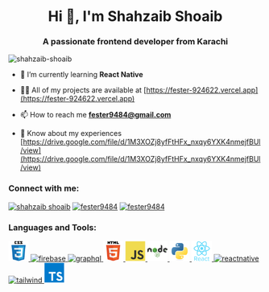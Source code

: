 <h1 align="center">Hi 👋, I'm Shahzaib Shoaib</h1>
<h3 align="center">A passionate frontend developer from Karachi</h3>

<p align="left"> <img src="https://komarev.com/ghpvc/?username=shahzaib-shoaib&label=Profile%20views&color=0e75b6&style=flat" alt="shahzaib-shoaib" /> </p>

- 🌱 I’m currently learning **React Native**

- 👨‍💻 All of my projects are available at [https://fester-924622.vercel.app](https://fester-924622.vercel.app)

- 📫 How to reach me **fester9484@gmail.com**

- 📄 Know about my experiences [https://drive.google.com/file/d/1M3XOZj8yfFtHFx_nxqy6YXK4nmejfBUl/view](https://drive.google.com/file/d/1M3XOZj8yfFtHFx_nxqy6YXK4nmejfBUl/view)

<h3 align="left">Connect with me:</h3>
<p align="left">
<a href="https://linkedin.com/in/shahzaib-shoaib-70436128b" target="blank"><img align="center" src="https://raw.githubusercontent.com/rahuldkjain/github-profile-readme-generator/master/src/images/icons/Social/linked-in-alt.svg" alt="shahzaib shoaib" height="30" width="40" /></a>
<a href="https://instagram.com/fester_9484" target="blank"><img align="center" src="https://raw.githubusercontent.com/rahuldkjain/github-profile-readme-generator/master/src/images/icons/Social/instagram.svg" alt="fester9484" height="30" width="40" /></a>
<a href="https://www.hackerrank.com/fester9484" target="blank"><img align="center" src="https://raw.githubusercontent.com/rahuldkjain/github-profile-readme-generator/master/src/images/icons/Social/hackerrank.svg" alt="fester9484" height="30" width="40" /></a>
</p>

<h3 align="left">Languages and Tools:</h3>
<p align="left"> <a href="https://www.w3schools.com/css/" target="_blank" rel="noreferrer"> <img src="https://raw.githubusercontent.com/devicons/devicon/master/icons/css3/css3-original-wordmark.svg" alt="css3" width="40" height="40"/> </a> <a href="https://firebase.google.com/" target="_blank" rel="noreferrer"> <img src="https://www.vectorlogo.zone/logos/firebase/firebase-icon.svg" alt="firebase" width="40" height="40"/> </a> <a href="https://graphql.org" target="_blank" rel="noreferrer"> <img src="https://www.vectorlogo.zone/logos/graphql/graphql-icon.svg" alt="graphql" width="40" height="40"/> </a> <a href="https://www.w3.org/html/" target="_blank" rel="noreferrer"> <img src="https://raw.githubusercontent.com/devicons/devicon/master/icons/html5/html5-original-wordmark.svg" alt="html5" width="40" height="40"/> </a> <a href="https://developer.mozilla.org/en-US/docs/Web/JavaScript" target="_blank" rel="noreferrer"> <img src="https://raw.githubusercontent.com/devicons/devicon/master/icons/javascript/javascript-original.svg" alt="javascript" width="40" height="40"/> </a> <a href="https://nodejs.org" target="_blank" rel="noreferrer"> <img src="https://raw.githubusercontent.com/devicons/devicon/master/icons/nodejs/nodejs-original-wordmark.svg" alt="nodejs" width="40" height="40"/> </a> <a href="https://www.python.org" target="_blank" rel="noreferrer"> <img src="https://raw.githubusercontent.com/devicons/devicon/master/icons/python/python-original.svg" alt="python" width="40" height="40"/> </a> <a href="https://reactjs.org/" target="_blank" rel="noreferrer"> <img src="https://raw.githubusercontent.com/devicons/devicon/master/icons/react/react-original-wordmark.svg" alt="react" width="40" height="40"/> </a> <a href="https://reactnative.dev/" target="_blank" rel="noreferrer"> <img src="https://reactnative.dev/img/header_logo.svg" alt="reactnative" width="40" height="40"/> </a> <a href="https://tailwindcss.com/" target="_blank" rel="noreferrer"> <img src="https://www.vectorlogo.zone/logos/tailwindcss/tailwindcss-icon.svg" alt="tailwind" width="40" height="40"/> </a> <a href="https://www.typescriptlang.org/" target="_blank" rel="noreferrer"> <img src="https://raw.githubusercontent.com/devicons/devicon/master/icons/typescript/typescript-original.svg" alt="typescript" width="40" height="40"/> </a> </p>
